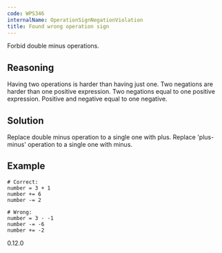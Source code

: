 ```yaml
---
code: WPS346
internalName: OperationSignNegationViolation
title: Found wrong operation sign
---
```


Forbid double minus operations.

## Reasoning
Having two operations is harder than having just one. Two negations
are harder than one positive expression. Two negations equal to one
positive expression. Positive and negative equal to one negative.

## Solution
Replace double minus operation to a single one with plus. Replace
'plus-minus' operation to a single one with minus.

## Example

    # Correct:
    number = 3 + 1
    number += 6
    number -= 2
    
    # Wrong:
    number = 3 - -1
    number -= -6
    number += -2

<div class="versionadded">

0.12.0

</div>